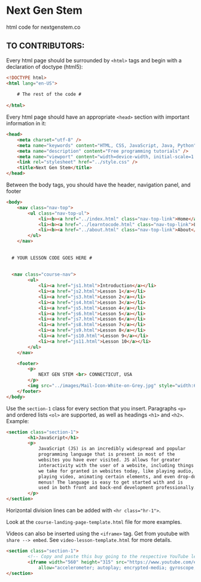 # Next Gen Stem

html code for nextgenstem.co

## TO CONTRIBUTORS:

Every html page should be surrounded by `<html>` tags and begin with a declaration of doctype (html5):

```html
<!DOCTYPE html>
<html lang="en-US">
    
    # The rest of the code # 
    
</html>
```

Every html page should have an appropriate `<head>` section with important information in it:

```html
<head>
    <meta charset="utf-8" />
    <meta name="keywords" content="HTML, CSS, JavaScript, Java, Python" />
    <meta name="description" content="Free programming tutorials" />
    <meta name="viewport" content="width=device-width, initial-scale=1.0" />
    <link rel="stylesheet" href="../style.css" />
    <title>Next Gen Stem</title>
</head>
```

Between the body tags, you should have the header, navigation panel, and footer

```html
<body>
    <nav class="nav-top">
        <ul class="nav-top-ul">
            <li><b><a href="../index.html" class="nav-top-link">Home</a></b></li>
            <li><b><a href="../learntocode.html" class="nav-top-link">Learn to Code</a></b></li>
            <li><b><a href="../about.html" class="nav-top-link">About</a></b></li>
        </ul>
    </nav>
  
  
  # YOUR LESSON CODE GOES HERE #
  
  
  <nav class="course-nav">
        <ul>
            <li><a href="js1.html">Introduction</a></li>
            <li><a href="js2.html">Lesson 1</a></li>
            <li><a href="js3.html">Lesson 2</a></li>
            <li><a href="js4.html">Lesson 3</a></li>
            <li><a href="js5.html">Lesson 4</a></li>
            <li><a href="js6.html">Lesson 5</a></li>
            <li><a href="js7.html">Lesson 6</a></li>
            <li><a href="js8.html">Lesson 7</a></li>
            <li><a href="js9.html">Lesson 8</a></li>
            <li><a href="js10.html">Lesson 9</a></li>
            <li><a href="js11.html">Lesson 10</a></li>
        </ul>
    </nav>

    <footer>
        <p>
            NEXT GEN STEM <br> CONNECTICUT, USA
        </p>
        <img src="../images/Mail-Icon-White-on-Grey.jpg" style="width:65px; height:65px">
    </footer>
</body>
```

Use the `section-1` class for every section that you insert. Paragraphs `<p>` and ordered lists `<ol>` are supported,
as well as headings `<h1>` and `<h2>`. Example:

```html
<section class="section-1">
        <h1>JavaScript</h1>
        <p>
            JavaScript (JS) is an incredibly widespread and popular
            programming language that is present in most of the
            websites you have ever visited. JS allows for greater
            interactivity with the user of a website, including things
            we take for granted in websites today, like playing audio,
            playing video, animating certain elements, and even drop-down
            menus! The language is easy to get started with and is
            used in both front and back-end development professionally.
        </p>
</section>
```

Horizontal division lines can be added with `<hr class="hr-1">`.

Look at the `course-landing-page-template.html` file for more examples.

Videos can also be inserted using the `<iframe>` tag. Get from youtube with `share --> embed`. See `video-lesson-template.html`
for more details.

```html
<section class="section-1">
        <!-- Copy and paste this buy going to the respective YouTube lesson and clicking "share"-> "embed" -->
        <iframe width="560" height="315" src="https://www.youtube.com/embed/mD3GmqjmqXQ" frameborder="0"
            allow="accelerometer; autoplay; encrypted-media; gyroscope; picture-in-picture" allowfullscreen></iframe>
</section>
```
